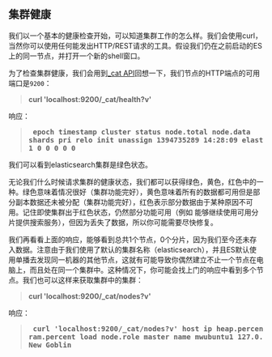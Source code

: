## 集群健康

我们以一个基本的健康检查开始，可以知道集群工作的怎么样。我们会使用curl，当然你可以使用任何能发出HTTP/REST请求的工具。假设我们仍在之前启动的ES上的同一节点，并打开一个新的shell窗口。

为了检查集群健康，我们会用到[_cat API](https://www.elastic.co/guide/en/elasticsearch/reference/current/cat.html)回想一下，我们节点的HTTP端点的可用端口是`9200`：

> **curl 'localhost:9200/_cat/health?v'**

响应：

> **<pre>
epoch      timestamp cluster       status node.total node.data shards pri relo init unassign
1394735289 14:28:09  elasticsearch green           1         1      0   0    0    0        0
> </pre>**

我们可以看到elasticsearch集群是绿色状态。

无论我们什么时候请求集群的健康状态，我们都可以获得绿色，黄色，红色中的一种。绿色意味着情况很好（集群功能完好），黄色意味着所有的数据都可用但是部分副本数据还未被分配（集群功能完好），红色表示部分数据由于某种原因不可用。记住即使集群出于红色状态，仍然部分功能可用（例如 能够继续使用可用分片提供搜索服务），但因为丢失了数据，所以你可能需要尽快修复。

我们再看看上面的响应，能够看到总共1个节点，0个分片，因为我们至今还未存入数据。注意由于我们使用了默认的集群名称（elasticsearch），并且ES默认使用单播去发现同一机器的其他节点，这就有可能导致你偶然建立不止一个节点在电脑上，而且处在同一个集群中。这种情况下，你可能会找上门的响应中看到多个节点。我们也可以这样来获取集群中的集群：

> **curl 'localhost:9200/_cat/nodes?v'**

响应：

> **<pre>
curl 'localhost:9200/_cat/nodes?v'
host         ip        heap.percent ram.percent load node.role master name
mwubuntu1    127.0.1.1            8           4 0.00 d         *      New Goblin
></pre>**







